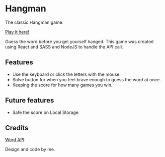 # Hangman

The classic Hangman game.

[Play it here!](https://hangman2022.netlify.app/)

Guess the word before you get yourself hanged. This game was created using React and SASS and NodeJS to handle the API call.

## Features

* Use the keyboard or click the letters with the mouse.
* Solve button for when you feel brave enough to guess the word at once.
* Keeping the score for how many games you win.

## Future features

* Safe the score on Local Storage.

## Credits

[Word API](https://rapidapi.com/mcnaveen/api/random-words-with-pronunciation/)

Design and code by me.





